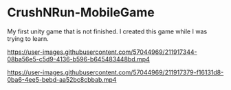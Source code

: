 # CrushNRun-MobileGame
My first unity game that is not finished. I created this game while I was trying to learn.


https://user-images.githubusercontent.com/57044969/211917344-08ba56e5-c5d9-4136-b596-b645483448bd.mp4



https://user-images.githubusercontent.com/57044969/211917379-f16131d8-0ba6-4ee5-bebd-aa52bc8cbbab.mp4

